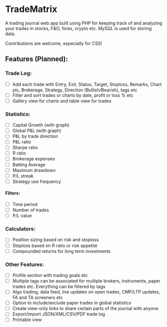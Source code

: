 # TradeMatrix

A trading journal web app built using PHP for keeping track of and analyzing your trades in stocks, F&O, forex, crypto etc. MySQL is used for storing data. <br>

Contributions are welcome, especially for CSS!

## Features (Planned):

### Trade Log:
- [ ] Add each trade with Entry, Exit, Status, Target, Stoploss, Remarks, Chart pic, Brokerage, Strategy, Direction (Bullish/Bearish), tags etc
- [ ] Filter and sort trades or charts by date, profit or loss % etc
- [ ] Gallery view for charts and table view for trades

### Statistics:
- [ ] Capital Growth (with graph)
- [ ] Global P&L (with graph)
- [ ] P&L by trade direction
- [ ] P&L ratio
- [ ] Sharpe ratio
- [ ] R ratio
- [ ] Brokerage expenses
- [ ] Batting Average
- [ ] Maximum drawdown
- [ ] P/L streak
- [ ] Strategy use frequency

#### Filters:
- [ ] Time period
- [ ] Number of trades
- [ ] P/L value
  
### Calculators:
- [ ] Position sizing based on risk and stoploss
- [ ] Stoploss based on R ratio or risk appetite
- [ ] Compounded returns for long term investments
  
### Other Features:
- [ ] Profile section with trading goals etc
- [ ] Multiple tags can be associated for multiple brokers, instruments, paper trades etc. Everything can be filtered by tags
- [ ] Algo trading, data feed, live updates on open trades, CMP/LTP updates, FA and TA screeners etc
- [ ] Option to include/exclude paper trades in global statistics
- [ ] Create view-only links to share certain parts of the journal with anyone
- [ ] Export/import JSON/XML/CSV/PDF trade log
- [ ] Printable view
